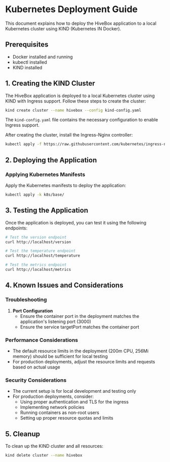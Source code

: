 # Kubernetes Deployment Guide

This document explains how to deploy the HiveBox application to a local Kubernetes cluster using KIND (Kubernetes IN Docker).

## Prerequisites

- Docker installed and running
- kubectl installed
- KIND installed

## 1. Creating the KIND Cluster

The HiveBox application is deployed to a local Kubernetes cluster using KIND with Ingress support. Follow these steps to create the cluster:

```bash
kind create cluster --name hivebox --config kind-config.yaml
```

The `kind-config.yaml` file contains the necessary configuration to enable Ingress support.

After creating the cluster, install the Ingress-Nginx controller:

```bash
kubectl apply -f https://raw.githubusercontent.com/kubernetes/ingress-nginx/main/deploy/static/provider/kind/deploy.yaml
```

## 2. Deploying the Application

### Applying Kubernetes Manifests

Apply the Kubernetes manifests to deploy the application:

```bash
kubectl apply -k k8s/base/
```

## 3. Testing the Application

Once the application is deployed, you can test it using the following endpoints:

```bash
# Test the version endpoint
curl http://localhost/version

# Test the temperature endpoint
curl http://localhost/temperature

# Test the metrics endpoint
curl http://localhost/metrics
```

## 4. Known Issues and Considerations

### Troubleshooting

1. **Port Configuration**
   - Ensure the container port in the deployment matches the application's listening port (3000)
   - Ensure the service targetPort matches the container port

### Performance Considerations

- The default resource limits in the deployment (200m CPU, 256Mi memory) should be sufficient for local testing
- For production deployments, adjust the resource limits and requests based on actual usage

### Security Considerations

- The current setup is for local development and testing only
- For production deployments, consider:
  - Using proper authentication and TLS for the ingress
  - Implementing network policies
  - Running containers as non-root users
  - Setting up proper resource quotas and limits

## 5. Cleanup

To clean up the KIND cluster and all resources:

```bash
kind delete cluster --name hivebox
```